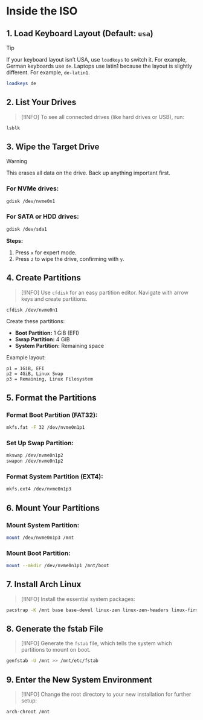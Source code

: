 # Inside the ISO

## 1. Load Keyboard Layout (Default: `usa`)

> [!TIP]
> If your keyboard layout isn’t USA, use `loadkeys` to switch it.
> For example, German keyboards use `de`.
> Laptops use latin1 because the layout is slightly different.
> For example, `de-latin1`.

```sh
loadkeys de
```

## 2. List Your Drives

> [!INFO]
> To see all connected drives (like hard drives or USB), run:

```sh
lsblk
```

## 3. Wipe the Target Drive

> [!WARNING]
> This erases all data on the drive. Back up anything important first.

### For NVMe drives:
```bash
gdisk /dev/nvme0n1
```

### For SATA or HDD drives:
```bash
gdisk /dev/sda1
```

**Steps:**
1. Press `x` for expert mode.
2. Press `z` to wipe the drive, confirming with `y`.

## 4. Create Partitions

> [!INFO]
> Use `cfdisk` for an easy partition editor. Navigate with arrow keys and create partitions.

```bash
cfdisk /dev/nvme0n1
```

Create these partitions:
- **Boot Partition:** 1 GiB (EFI)
- **Swap Partition:** 4 GiB
- **System Partition:** Remaining space

Example layout:
```
p1 = 1GiB, EFI
p2 = 4GiB, Linux Swap
p3 = Remaining, Linux Filesystem
```

## 5. Format the Partitions

### Format Boot Partition (FAT32):
```bash
mkfs.fat -F 32 /dev/nvme0n1p1
```

### Set Up Swap Partition:
```bash
mkswap /dev/nvme0n1p2
swapon /dev/nvme0n1p2
```

### Format System Partition (EXT4):
```bash
mkfs.ext4 /dev/nvme0n1p3
```

## 6. Mount Your Partitions

### Mount System Partition:
```bash
mount /dev/nvme0n1p3 /mnt
```

### Mount Boot Partition:
```bash
mount --mkdir /dev/nvme0n1p1 /mnt/boot
```

## 7. Install Arch Linux

> [!INFO]
> Install the essential system packages:

```bash
pacstrap -K /mnt base base-devel linux-zen linux-zen-headers linux-firmware sof-firmware nano networkmanager grub efibootmgr intel-ucode bash-completion
```

## 8. Generate the fstab File

> [!INFO]
> Generate the `fstab` file, which tells the system which partitions to mount on boot.

```bash
genfstab -U /mnt >> /mnt/etc/fstab
```

## 9. Enter the New System Environment

> [!INFO]
> Change the root directory to your new installation for further setup:

```bash
arch-chroot /mnt
```